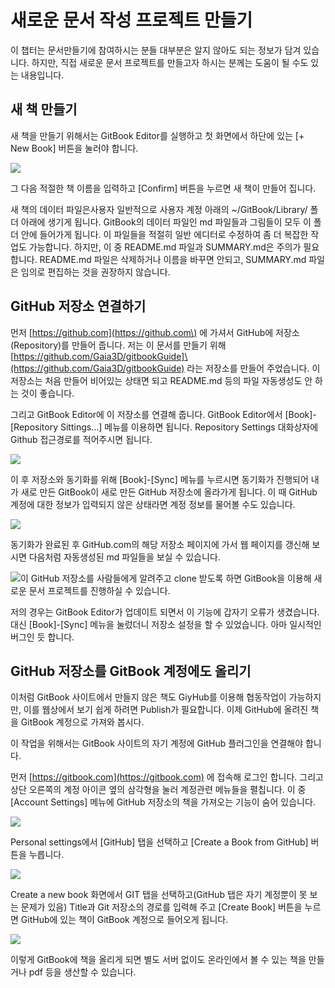 # 새로운 문서 작성 프로젝트 만들기

이 챕터는 문서만들기에 참여하시는 분들 대부분은 알지 않아도 되는 정보가 담겨 있습니다. 하지만, 직접 새로운 문서 프로젝트를 만들고자 하시는 분께는 도움이 될 수도 있는 내용입니다.

## 새 책 만들기

새 책을 만들기 위해서는 GitBook Editor를 실행하고 첫 화면에서 하단에 있는 \[+ New Book\] 버튼을 눌러야 합니다.

![](/assets/new_book.png)

그 다음 적절한 책 이름을 입력하고 \[Confirm\] 버튼을 누르면 새 책이 만들어 집니다.

새 책의 데이터 파일은사용자  일반적으로 사용자 계정 아래의 ~/GitBook/Library/ 폴더 아래에 생기게 됩니다. GitBook의 데이터 파일인 md 파일들과 그림들이 모두 이 폴더 안에 들어가게 됩니다. 이 파일들을 적절히 일반 에디터로 수정하여 좀 더 복잡한 작업도 가능합니다. 하지만, 이 중 README.md 파일과 SUMMARY.md은 주의가 필요합니다. README.md 파일은 삭제하거나 이름을 바꾸면 안되고, SUMMARY.md 파일은 임의로 편집하는 것을 권장하지 않습니다.

## GitHub 저장소 연결하기

먼저 [https://github.com](https://github.com\) 에 가셔서 GitHub에 저장소\(Repository\)를 만들어 줍니다. 저는 이 문서를 만들기 위해 [https://github.com/Gaia3D/gitbookGuide]\(https://github.com/Gaia3D/gitbookGuide) 라는 저장소를 만들어 주었습니다. 이 저장소는 처음 만들어 비어있는 상태면 되고 README.md 등의 파일 자동생성도 안 하는 것이 좋습니다.

그리고 GitBook Editor에 이 저장소를 연결해 줍니다. GitBook Editor에서 \[Book\]-\[Repository Sittings...\] 메뉴를 이용하면 됩니다. Repository Settings 대화상자에 Github 접근경로를 적어주시면 됩니다.

![](/assets/new_book_repo.png)

이 후 저장소와 동기화를 위해 \[Book\]-\[Sync\] 메뉴를 누르시면 동기화가 진행되어 내가 새로 만든 GitBook이 새로 만든 GitHub 저장소에 올라가게 됩니다. 이 때 GitHub 계정에 대한 정보가 입력되지 않은 상태라면 계정 정보를 물어볼 수도 있습니다.

![](/assets/ㅜㄷㅈ_ㅠㅐㅐㅏ_햐소ㅕㅠ_ㅁㅊ채ㅕㅜㅅ.png)

동기화가 완료된 후 GitHub.com의 해당 저장소 페이지에 가서 웹 페이지를 갱신해 보시면 다음처럼 자동생성된 md 파일들을 보실 수 있습니다.

![](/assets/new_book_reop.png)이 GitHub 저장소를 사람들에게 알려주고 clone 받도록 하면 GitBook을 이용해 새로운 문서 프로젝트를 진행하실 수 있습니다.

저의 경우는 GitBook Editor가 업데이트 되면서 이 기능에 갑자기 오류가 생겼습니다. 대신 \[Book\]-\[Sync\] 메뉴을 눌렀더니 저장소 설정을 할 수 있었습니다. 아마 일시적인 버그인 듯 합니다.

## GitHub 저장소를 GitBook 계정에도 올리기

이처럼 GitBook 사이트에서 만들지 않은 책도 GiyHub를 이용해 협동작업이 가능하지만, 이를 웹상에서 보기 쉽게 하려면 Publish가 필요합니다. 이제 GitHub에 올려진 책을 GitBook 계정으로 가져와 봅시다.

이 작업을 위해서는 GitBook 사이트의 자기 계정에 GitHub 플러그인을 연결해야 합니다.

먼저 [https://gitbook.com](https://gitbook.com) 에 접속해 로그인 합니다. 그리고 상단 오른쪽의 계정 아이콘 옆의 삼각형을 눌러 계정관련 메뉴들을 펼칩니다. 이 중 \[Account Settings\] 메뉴에 GitHub 저장소의 책을 가져오는 기능이 숨어 있습니다.

![](/assets/new_book_import2.png)

Personal settings에서 \[GitHub\] 탭을 선택하고 \[Create a Book from GitHub\] 버튼을 누릅니다.

![](/assets/new_book_repo_create.png)

Create a new book 화면에서 GIT 탭을 선택하고\(GitHub 탭은 자기 계정뿐이 못 보는 문제가 있음\) Title과 Git 저장소의 경로를 입력해 주고 \[Create Book\] 버튼을 누르면 GitHub에 있는 책이 GitBook 계정으로 들어오게 됩니다.

![](/assets/new_book_create_book.png)

이렇게 GitBook에 책을 올리게 되면 별도 서버 없이도 온라인에서 볼 수 있는 책을 만들거나 pdf 등을 생산할 수 있습니다.

